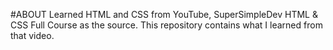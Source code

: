#ABOUT
Learned HTML and CSS from YouTube, SuperSimpleDev HTML & CSS Full Course as the source. This repository contains what I learned from that video.
